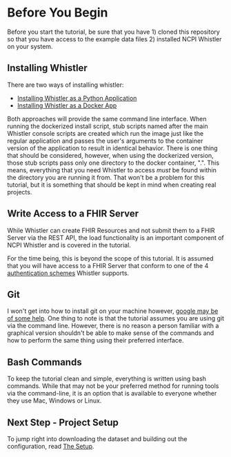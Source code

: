 # Before You Begin
Before you start the tutorial, be sure that you have 1) cloned this repository so that you have access to the example data files 2) installed NCPI Whistler on your system. 

## Installing Whistler
There are two ways of installing whistler: 
* [Installing Whistler as a Python Application](https://nih-ncpi.github.io/ncpi-whistler/#/whistle?id=whistle-installation)
* [Installing Whistler as a Docker App](https://github.com/NIH-NCPI/dockerized-whistle)

Both approaches will provide the same command line interface. When running the dockerized install script, stub scripts named after the main Whistler console scripts are created which run the image just like the regular application and passes the user's arguments to the container version of the application to result in identical behavior. There is one thing that should be considered, however, when using the dockerized version, those stub scripts pass only one directory to the docker container, ".". This means, everything that you need Whistler to access *must* be found within the directory you are running it from. That won't be a problem for this tutorial, but it is something that should be kept in mind when creating real projects. 

## Write Access to a FHIR Server
While Whistler can create FHIR Resources and not submit them to a FHIR Server via the REST API, the load functionality is an important component of NCPI Whistler and is covered in the tutorial. 

For the time being, this is beyond the scope of this tutorial. It is assumed that you will have access to a FHIR Server that conform to one of the 4 [authentication schemes](https://nih-ncpi.github.io/ncpi-whistler/#/ref/fhir_hosts?id=auth-types) Whistler supports.

## Git
I won't get into how to install git on your machine however, [google may be of some help](https://duckduckgo.com/?q=installing+git&ia=web). One thing to note is that the tutorial assumes you are using git via the command line. However, there is no reason a person familiar with a graphical version shouldn't be able to make sense of the commands and how to perform the same thing using their preferred interface. 

## Bash Commands
To keep the tutorial clean and simple, everything is written using bash commands. While that may not be your preferred method for running tools via the command-line, it is an option that is available to everyone whether they use Mac, Windows or Linux. 

## Next Step - Project Setup
To jump right into downloading the dataset and building out the configuration, read [The Setup](/the_setup).